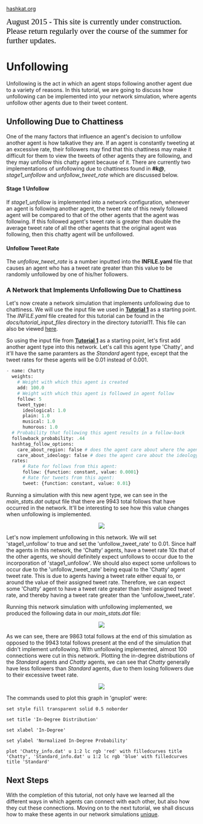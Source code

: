 [hashkat.org](http://hashkat.org)

<span style="color:black; font-family:Georgia; font-size:1.5em;">August 2015 - This site is currently under construction. Please return regularly over the course of the summer for further updates. </span>

# Unfollowing

Unfollowing is the act in which an agent stops following another agent due to a variety of reasons. In this tutorial, we are going to discuss how unfollowing can be implemented into your network simulation, where agents unfollow other agents due to their tweet content.

## Unfollowing Due to Chattiness

One of the many factors that influence an agent's decision to unfollow another agent is how talkative they are. If an agent is constantly tweeting at an excessive rate, their followers may find that this chattiness may make it difficult for them to view the tweets of other agents they are following, and they may unfollow this chatty agent because of it. There are currently two implementations of unfollowing due to chattiness found in ***#k@***, *stage1_unfollow* and *unfollow_tweet_rate* which are discussed below.

#### Stage 1 Unfollow

If *stage1_unfollow* is implemented into a network configuration, whenever an agent is following another agent, the tweet rate of this newly followed agent will be compared to that of the other agents that the agent was following. If this followed agent's tweet rate is greater than double the average tweet rate of all the other agents that the original agent was following, then this chatty agent will be unfollowed.

#### Unfollow Tweet Rate

The *unfollow_tweet_rate* is a number inputted into the **INFILE.yaml** file that causes an agent who has a tweet rate greater than this value to be randomly unfollowed by one of his/her followers.

### A Network that Implements Unfollowing Due to Chattiness

Let's now create a network simulation that implements unfollowing due to chattiness. We will use the input file we used in [**Tutorial 1**](https://github.com/hashkat/hashkat/blob/master/docs/tutorial_input_files/tutorial01/INFILE.yaml) as a starting point. The *INFILE.yaml* file created for this tutorial can be found in the *docs/tutorial_input_files* directory in the directory *tutorial11*. This file can also be viewed [here](https://github.com/hashkat/hashkat/blob/master/docs/tutorial_input_files/tutorial11/INFILE.yaml).

So using the input file from [**Tutorial 1**](https://github.com/hashkat/hashkat/blob/master/docs/tutorial_input_files/tutorial01/INFILE.yaml) as a starting point, let's first add another agent type into this network. Let's call this agent type 'Chatty', and it'll have the same paramters as the *Standard* agent type, except that the tweet rates for these agents will be 0.01 instead of 0.001.

```python
- name: Chatty
  weights:
    # Weight with which this agent is created
    add: 100.0
    # Weight with which this agent is followed in agent follow
    follow: 5
    tweet_type:
      ideological: 1.0
      plain: 1.0
      musical: 1.0
      humorous: 1.0
  # Probability that following this agent results in a follow-back
  followback_probability: .44
  hashtag_follow_options:
    care_about_region: false # does the agent care about where the agent they will follow is from?
    care_about_ideology: false # does the agent care about the ideology of the agent they will follow?
  rates:
      # Rate for follows from this agent:
      follow: {function: constant, value: 0.0001}
      # Rate for tweets from this agent:
      tweet: {function: constant, value: 0.01}
```

Running a simulation with this new agent type, we can see in the *main_stats.dat* output file that there are 9943 total follows that have occurred in the network. It'll be interesting to see how this value changes when unfollowing is implemented.

<p align='center'>
<img src='../img/tutorial11/main_stats_without_unfollowing.png'>
</p>

Let's now implement unfollowing in this network. We will set 'stage1_unfollow' to true and set the 'unfollow_tweet_rate' to 0.01. Since half the agents in this network, the 'Chatty' agents, have a tweet rate 10x that of the other agents, we should definitely expect unfollows to occur due to the incorporation of 'stage1_unfollow'. We should also expect some unfollows to occur due to the 'unfollow_tweet_rate' being equal to the 'Chatty' agent tweet rate. This is due to agents having a tweet rate either equal to, or around the value of their assigned tweet rate. Therefore, we can expect some 'Chatty' agent to have a tweet rate greater than their assigned tweet rate, and thereby having a tweet rate greater than the 'unfollow_tweet_rate'.

Running this network simulation with unfollowing implemented, we produced the following data in our *main_stats.dat* file:

<p align='center'>
<img src='../img/tutorial11/main_stats_with_unfollowing.png'>
</p>

As we can see, there are 9863 total follows at the end of this simulation as opposed to the 9943 total follows present at the end of the simulation that didn't implement unfollowing. With unfollowing implemented, almost 100 connections were cut in this network. Plotting the in-degree distributions of the *Standard* agents and *Chatty* agents, we can see that *Chatty* generally have less followers than *Standard* agents, due to them losing followers due to their excessive tweet rate.

<p align='center'>
<img src='../img/tutorial11/agent_type_in-degree_plot.svg'>
</p>

The commands used to plot this graph in 'gnuplot' were:

`set style fill transparent solid 0.5 noborder`

`set title 'In-Degree Distribution'`

`set xlabel 'In-Degree'`

`set ylabel 'Normalized In-Degree Probability'`

`plot 'Chatty_info.dat' u 1:2 lc rgb 'red' with filledcurves title 'Chatty', 'Standard_info.dat' u 1:2 lc rgb 'blue' with filledcurves title 'Standard'`

## Next Steps

With the completion of this tutorial, not only have we learned all the different ways in which agents can connect with each other, but also how they cut these connections. Moving on to the next tutorial, we shall discuss how to make these agents in our network simulations [unique](http://docs.hashkat.org/en/latest/tutorial12/).